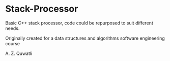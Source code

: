# Stack-Processor
Basic C++ stack processor, code could be repurposed to suit different needs.

Originally created for a data structures and algorithms software engineering course

A. Z. Quwatli
